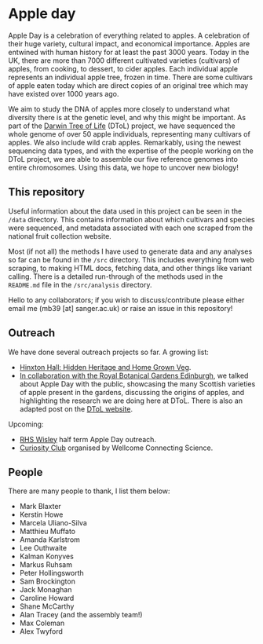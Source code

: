 # Apple day

Apple Day is a celebration of everything related to apples. A celebration of their huge variety, cultural impact, and economical importance. Apples are entwined with human history for at least the past 3000 years. Today in the UK, there are more than 7000 different cultivated varieties (cultivars) of apples, from cooking, to dessert, to cider apples. Each individual apple represents an individual apple tree, frozen in time. There are some cultivars of apple eaten today which are direct copies of an original tree which may have existed over 1000 years ago. 

We aim to study the DNA of apples more closely to understand what diversity there is at the genetic level, and why this might be important. As part of the <a href="https://www.darwintreeoflife.org/">Darwin Tree of Life</a> (DToL) project, we have sequenced the whole genome of over 50 apple individuals, representing many cultivars of apples. We also include wild crab apples. Remarkably, using the newest sequencing data types, and with the expertise of the people working on the DToL project, we are able to assemble our five reference genomes into entire chromosomes. Using this data, we hope to uncover new biology!

## This repository

Useful information about the data used in this project can be seen in the `/data` directory. This contains information about which cultivars and species were sequenced, and metadata associated with each one scraped from the national fruit collection website.

Most (if not all) the methods I have used to generate data and any analyses so far can be found in the `/src` directory. This includes everything from web scraping, to making HTML docs, fetching data, and other things like variant calling. There is a detailed run-through of the methods used in the `README.md` file in the `/src/analysis` directory.

Hello to any collaborators; if you wish to discuss/contribute please either email me (mb39 [at] sanger.ac.uk) or raise an issue in this repository!

## Outreach

We have done several outreach projects so far. A growing list:

- <a href="https://genome.gallery/event/hinxton-hall-hidden-heritage-and-home-grown-veg/">Hinxton Hall: Hidden Heritage and Home Grown Veg</a>.
- <a href = "https://stories.rbge.org.uk/archives/35795">In collaboration with the Royal Botanical Gardens Edinburgh</a>, we talked about Apple Day with the public, showcasing the many Scottish varieties of apple present in the gardens, discussing the origins of apples, and highlighting the research we are doing here at DToL. There is also an adapted post on the <a href="https://www.darwintreeoflife.org/news_item/blazing-the-apple-trail-in-edinburgh/?utm_source=dtoltwitter&utm_medium=social&utm_term=&utm_content=blog&utm_campaign=">DToL website</a>.

Upcoming:
- <a href="https://www.rhs.org.uk/gardens/wisley/whats-on/half-term">RHS Wisley</a> half term Apple Day outreach.
- <a href="https://www.eventbrite.co.uk/e/curiosity-club-tickets-154540565993">Curiosity Club</a> organised by Wellcome Connecting Science.


## People

There are many people to thank, I list them below:

- Mark Blaxter
- Kerstin Howe
- Marcela Uliano-Silva
- Matthieu Muffato
- Amanda Karlstrom
- Lee Outhwaite
- Kalman Konyves
- Markus Ruhsam
- Peter Hollingsworth
- Sam Brockington
- Jack Monaghan
- Caroline Howard
- Shane McCarthy
- Alan Tracey (and the assembly team!)
- Max Coleman
- Alex Twyford
